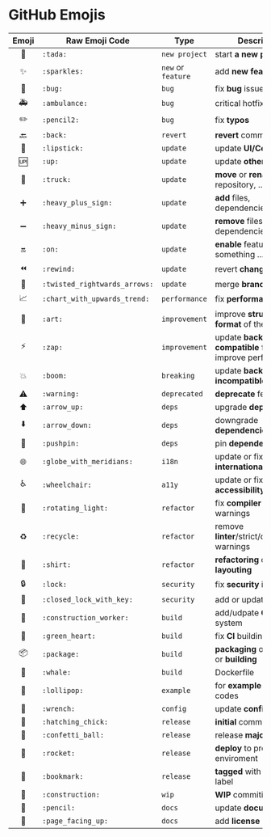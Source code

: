 # GitHub Emojis

| Emoji                      | Raw Emoji Code               | Type               | Description |
|:--------------------------:|------------------------------|--------------------|-------------|
| :tada:                     | `:tada:`                     | `new project`      | start **a new project** |
| :sparkles:                 | `:sparkles:`                 | `new` or `feature` | add **new feature** |
| :bug:                      | `:bug:`                      | `bug`              | fix **bug** issue |
| :ambulance:                | `:ambulance:`                | `bug`              | critical hotfix **bug** issue |
| :pencil2:                  | `:pencil2:`                  | `bug`              | fix **typos** |
| :back:                     | `:back:`                     | `revert`           | **revert** commiting |
| :lipstick:                 | `:lipstick:`                 | `update`           | update **UI/Cosmetic** |
| :up:                       | `:up:`                       | `update`           | update **other** |
| :truck:                    | `:truck:`                    | `update`           | **move** or **rename** files, repository, ... |
| :heavy_plus_sign:          | `:heavy_plus_sign:`          | `update`           | **add** files, dependencies, ... |
| :heavy_minus_sign:         | `:heavy_minus_sign:`         | `update`           | **remove** files, dependencies, ... |
| :on:                       | `:on:`                       | `update`           | **enable** feature and something ... |
| :rewind:                   | `:rewind:`                   | `update`           | revert **changes** |
| :twisted_rightwards_arrows:| `:twisted_rightwards_arrows:`| `update`           | merge **branches** |
| :chart_with_upwards_trend: | `:chart_with_upwards_trend:` | `performance`      | fix **performance** issue |
| :art:                      | `:art:`                      | `improvement`      | improve **structure / format** of the code |
| :zap:                      | `:zap:`                      | `improvement`      | update **backwards-compatible** feature, improve performance |
| :boom:                     | `:boom:`                      | `breaking`         | update **backwards-incompatible** feature |
| :warning:                  | `:warning:`                  | `deprecated`       | **deprecate** feature |
| :arrow_up:                 | `:arrow_up:`                 | `deps`             | upgrade **dependencies** |
| :arrow_down:               | `:arrow_down:`               | `deps`             | downgrade **dependencies** |
| :pushpin:                  | `:pushpin:`                  | `deps`             | pin **dependencies** |
| :globe_with_meridians:     | `:globe_with_meridians:`     | `i18n`             | update or fix **internationalization** |
| :wheelchair:               | `:wheelchair:`               | `a11y`             | update or fix **accessibility** |
| :rotating_light:           | `:rotating_light:`           | `refactor`         | fix **compiler / linter** warnings |
| :recycle:                  | `:recycle:`                  | `refactor`         | remove **linter**/strict/deprecation warnings |
| :shirt:                    | `:shirt:`                    | `refactor`         | **refactoring** or code **layouting** |
| :lock:                     | `:lock:`                     | `security`         | fix **security** issue |
| :closed_lock_with_key:     | `:closed_lock_with_key:`     | `security`         | add or update **security** |
| :construction_worker:      | `:construction_worker:`      | `build`            | add/udpate **CI** build system |
| :green_heart:              | `:green_heart:`              | `build`            | fix **CI** building |
| :package:                  | `:package:`                  | `build`            | **packaging** or **bundling** or **building** |
| :whale:                    | `:whale:`                    | `build`            | Dockerfile |
| :lollipop:                 | `:lollipop:`                 | `example`          | for **example** or **demo** codes |
| :wrench:                   | `:wrench:`                   | `config`           | update **configuration** |
| :hatching_chick:           | `:hatching_chick:`           | `release`          | **initial** commit |
| :confetti_ball:            | `:confetti_ball:`            | `release`          | release **major** version |
| :rocket:                   | `:rocket:`                   | `release`          | **deploy** to production enviroment |
| :bookmark:                 | `:bookmark:`                 | `release`          | **tagged** with version label |
| :construction:             | `:construction:`             | `wip`              | **WIP** commiting |
| :pencil:                   | `:pencil:`                   | `docs`             | update **documentation** |
| :page_facing_up:           | `:page_facing_up:`           | `docs`             | add **license** |
